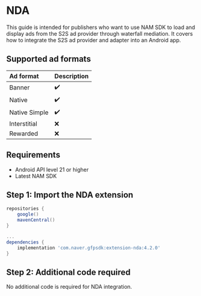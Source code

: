 # NDA

This guide is intended for publishers who want to use NAM SDK to load and display ads from the S2S ad provider through waterfall mediation.
It covers how to integrate the S2S ad provider and adapter into an Android app.

## Supported ad formats

| Ad format     | Description |
|:--------------|:------------|
| Banner        | ✔️          |
| Native        | ✔️          |
| Native Simple | ✔️          |
| Interstitial  | ❌️          |
| Rewarded      | ❌️          |

## Requirements

- Android API level 21 or higher
- Latest NAM SDK

## Step 1: Import the NDA extension

```gradle
repositories {
    google()
    mavenCentral()
}

...
dependencies {
    implementation 'com.naver.gfpsdk:extension-nda:4.2.0'  
}
```

## Step 2: Additional code required

No additional code is required for NDA integration.
